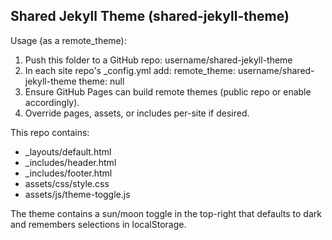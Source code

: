 Shared Jekyll Theme (shared-jekyll-theme)
-----------------------------------------
Usage (as a remote_theme):
1. Push this folder to a GitHub repo: username/shared-jekyll-theme
2. In each site repo's _config.yml add:
   remote_theme: username/shared-jekyll-theme
   theme: null
3. Ensure GitHub Pages can build remote themes (public repo or enable accordingly).
4. Override pages, assets, or includes per-site if desired.

This repo contains:
- _layouts/default.html
- _includes/header.html
- _includes/footer.html
- assets/css/style.css
- assets/js/theme-toggle.js

The theme contains a sun/moon toggle in the top-right that defaults to dark and remembers selections in localStorage.
